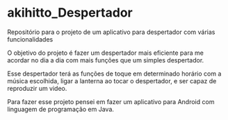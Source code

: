# akihitto_Despertador
Repositório para o projeto de um aplicativo para despertador com várias funcionalidades

O objetivo do projeto é fazer um despertador mais eficiente para me acordar no dia a dia com mais funções que um simples despertador.

Esse despertador terá as funções de toque em determinado horário com a música escolhida, ligar a lanterna ao tocar o despertador, e ser capaz de reproduzir um video.

Para fazer esse projeto pensei em fazer um aplicativo para Android com linguagem de programação em Java.
